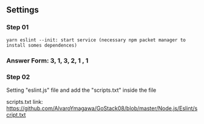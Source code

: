 ## Settings

### Step 01
	yarn eslint --init: start service (necessary npm packet manager to install somes dependences)

### Answer Form: 3, 1, 3, 2, 1 , 1


### Step 02
Setting "eslint.js" file and add the "scripts.txt"  inside the file

scripts.txt link:
https://github.com/AlvaroYmagawa/GoStack08/blob/master/Node.js/Eslint/script.txt


	

